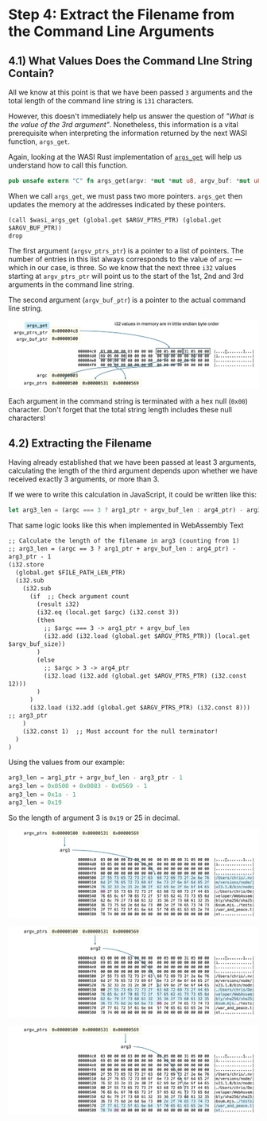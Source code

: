 # Step 4: Extract the Filename from the Command Line Arguments

## 4.1) What Values Does the Command LIne String Contain?

All we know at this point is that we have been passed `3` arguments and the total length of the command line string is `131` characters.

However, this doesn't immediately help us answer the question of *"What is the value of the 3rd argument"*.
Nonetheless, this information is a vital prerequisite when interpreting the information returned by the next WASI function, `args_get`.

Again, looking at the WASI Rust implementation of [`args_get`](https://github.com/bytecodealliance/wasmtime/blob/06377eb08a649619cc8ac9a934cb3f119017f3ef/crates/wasi-preview1-component-adapter/src/lib.rs#L471) will help us understand how to call this function.

```rust
pub unsafe extern "C" fn args_get(argv: *mut *mut u8, argv_buf: *mut u8) -> Errno
```

When we call `args_get`, we must pass two more pointers.
`args_get` then updates the memory at the addresses indicated by these pointers.

```wat
(call $wasi_args_get (global.get $ARGV_PTRS_PTR) (global.get $ARGV_BUF_PTR))
drop
```

The first argument (`argsv_ptrs_ptr`) is a pointer to a list of pointers.
The number of entries in this list always corresponds to the value of `argc` &mdash; which in our case, is three.
So we know that the next three `i32` values starting at `argv_ptrs_ptr` will point us to the start of the 1st, 2nd and 3rd arguments in the command line string.

The second argument (`argv_buf_ptr`) is a pointer to the actual command line string.

![Calling `args_get`](/chriswhealy/sha256-extended/img/args_get.png)

Each argument in the command string is terminated with a hex null (`0x00`) character.
Don't forget that the total string length includes these null characters!

## 4.2) Extracting the Filename

Having already established that we have been passed at least 3 arguments, calculating the length of the third argument depends upon whether we have received exactly 3 arguments, or more than 3.

If we were to write this calculation in JavaScript, it could be written like this:

```javascript
let arg3_len = (argc === 3 ? arg1_ptr + argv_buf_len : arg4_ptr) - arg3_ptr - 1
```

That same logic looks like this when implemented in WebAssembly Text

```wat
;; Calculate the length of the filename in arg3 (counting from 1)
;; arg3_len = (argc == 3 ? arg1_ptr + argv_buf_len : arg4_ptr) - arg3_ptr - 1
(i32.store
  (global.get $FILE_PATH_LEN_PTR)
  (i32.sub
    (i32.sub
      (if  ;; Check argument count
        (result i32)
        (i32.eq (local.get $argc) (i32.const 3))
        (then
          ;; $argc === 3 -> arg1_ptr + argv_buf_len
          (i32.add (i32.load (global.get $ARGV_PTRS_PTR)) (local.get $argv_buf_size))
        )
        (else
          ;; $argc > 3 -> arg4_ptr
          (i32.load (i32.add (global.get $ARGV_PTRS_PTR) (i32.const 12)))
        )
      )
      (i32.load (i32.add (global.get $ARGV_PTRS_PTR) (i32.const 8)))  ;; arg3_ptr
    )
    (i32.const 1)  ;; Must account for the null terminator!
  )
)
```

Using the values from our example:

```javascript
arg3_len = arg1_ptr + argv_buf_len - arg3_ptr - 1
arg3_len = 0x0500 + 0x0083 - 0x0569 - 1
arg3_len = 0x1a - 1
arg3_len = 0x19
```

So the length of argument 3 is `0x19` or 25 in decimal.

![Argument 1](/chriswhealy/sha256-extended/img/arg1.png)

![Argument 2](/chriswhealy/sha256-extended/img/arg2.png)

![Argument 3](/chriswhealy/sha256-extended/img/arg3.png)